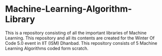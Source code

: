 # Machine-Learning-Algorithm-Library
This is a repository consisting of all the important libraries of Machine Learning. This repository and all its contents are created for the Winter Of Code 5.0 event in IIT (ISM) Dhanbad. This repository consists of 5 Machine Learning Algorithms coded form scratch.
